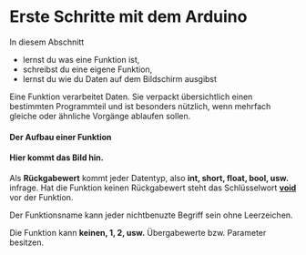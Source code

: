 # Erste Schritte mit dem Arduino

In diesem Abschnitt

* lernst du was eine Funktion ist,
* schreibst du eine eigene Funktion,
* lernst du wie du Daten auf dem Bildschirm ausgibst

Eine Funktion verarbeitet Daten. Sie verpackt übersichtlich einen bestimmten Programmteil und ist besonders nützlich, wenn mehrfach gleiche oder ähnliche Vorgänge ablaufen sollen.

#### Der Aufbau einer Funktion

#### Hier kommt das Bild hin.

Als **Rückgabewert** kommt jeder Datentyp, also **int, short, float, bool, usw.** infrage. Hat die Funktion keinen Rückgabewert steht das Schlüsselwort [**void** ](https://dictionary.cambridge.org/de/worterbuch/englisch-deutsch/void)vor der Funktion.

Der Funktionsname kann jeder nichtbenuzte Begriff sein ohne Leerzeichen.

Die Funktion kann **keinen, 1, 2, usw.** Übergabewerte bzw. Parameter besitzen.

